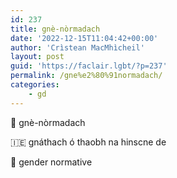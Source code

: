 ```yaml
---
id: 237
title: gnè-nòrmadach
date: '2022-12-15T11:04:42+00:00'
author: 'Crìstean MacMhìcheil'
layout: post
guid: 'https://faclair.lgbt/?p=237'
permalink: /gne%e2%80%91normadach/
categories:
    - gd
---
```


&#x1f3f4;&#xe0067;&#xe0062;&#xe0073;&#xe0063;&#xe0074;&#xe007f; gnè-nòrmadach

&#x1f1ee;&#x1f1ea; gnáthach ó thaobh na hinscne de

&#x1f3f4;&#xe0067;&#xe0062;&#xe0065;&#xe006e;&#xe0067;&#xe007f; gender normative
